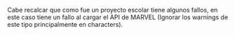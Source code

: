 Cabe recalcar que como fue un proyecto escolar tiene algunos fallos, en este caso tiene un fallo al cargar el API de MARVEL (Ignorar los warnings de este tipo principalmente en characters).
